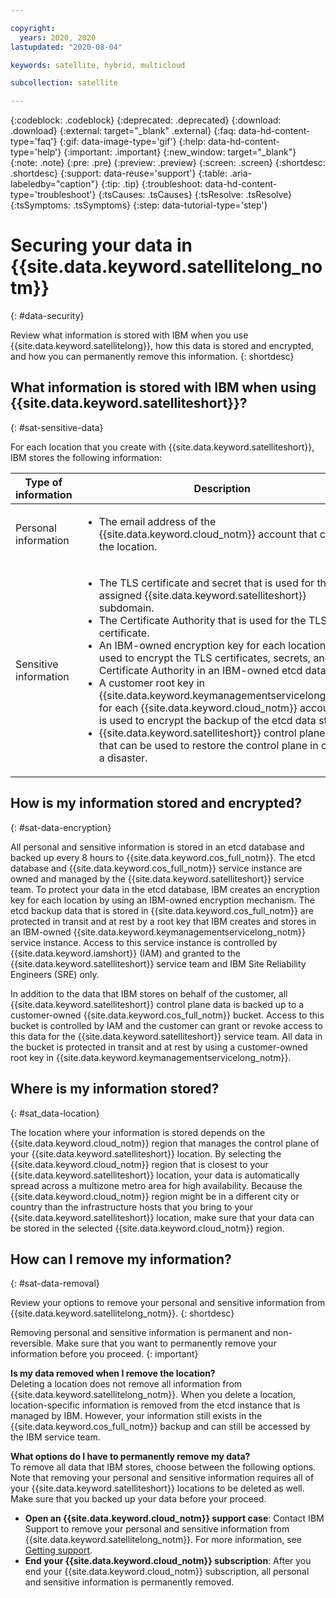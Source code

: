 ```yaml
---

copyright:
  years: 2020, 2020
lastupdated: "2020-08-04"

keywords: satellite, hybrid, multicloud

subcollection: satellite

---
```


{:codeblock: .codeblock}
{:deprecated: .deprecated}
{:download: .download}
{:external: target="_blank" .external}
{:faq: data-hd-content-type='faq'}
{:gif: data-image-type='gif'}
{:help: data-hd-content-type='help'}
{:important: .important}
{:new_window: target="_blank"}
{:note: .note}
{:pre: .pre}
{:preview: .preview}
{:screen: .screen}
{:shortdesc: .shortdesc}
{:support: data-reuse='support'}
{:table: .aria-labeledby="caption"}
{:tip: .tip}
{:troubleshoot: data-hd-content-type='troubleshoot'}
{:tsCauses: .tsCauses}
{:tsResolve: .tsResolve}
{:tsSymptoms: .tsSymptoms}
{:step: data-tutorial-type='step'}


# Securing your data in {{site.data.keyword.satellitelong_notm}}
{: #data-security}

Review what information is stored with IBM when you use {{site.data.keyword.satellitelong}}, how this data is stored and encrypted, and how you can permanently remove this information.
{: shortdesc}

## What information is stored with IBM when using {{site.data.keyword.satelliteshort}}?
{: #sat-sensitive-data}

For each location that you create with {{site.data.keyword.satelliteshort}}, IBM stores the following information: 

|Type of information|Description|
|--------------|---------------------------------|
|Personal information|<ul><li>The email address of the {{site.data.keyword.cloud_notm}} account that created the location.</li></ul>|
|Sensitive information|<ul><li>The TLS certificate and secret that is used for the assigned {{site.data.keyword.satelliteshort}} subdomain.</li><li>The Certificate Authority that is used for the TLS certificate.</li><li>An IBM-owned encryption key for each location that is used to encrypt the TLS certificates, secrets, and Certificate Authority in an IBM-owned etcd data store.</li><li>A customer root key in {{site.data.keyword.keymanagementservicelong_notm}} for each {{site.data.keyword.cloud_notm}} account that is used to encrypt the backup of the etcd data store.</li><li>{{site.data.keyword.satelliteshort}} control plane data that can be used to restore the control plane in case of a disaster.</li></ul>|


## How is my information stored and encrypted?
{: #sat-data-encryption}

All personal and sensitive information is stored in an etcd database and backed up every 8 hours to {{site.data.keyword.cos_full_notm}}. The etcd database and {{site.data.keyword.cos_full_notm}} service instance are owned and managed by the {{site.data.keyword.satelliteshort}} service team. To protect your data in the etcd database, IBM creates an encryption key for each location by using an IBM-owned encryption mechanism. The etcd backup data that is stored in {{site.data.keyword.cos_full_notm}} are protected in transit and at rest by a root key that IBM creates and stores in an IBM-owned {{site.data.keyword.keymanagementservicelong_notm}} service instance. Access to this service instance is controlled by {{site.data.keyword.iamshort}} (IAM) and granted to the {{site.data.keyword.satelliteshort}} service team and IBM Site Reliability Engineers (SRE) only. 

In addition to the data that IBM stores on behalf of the customer, all {{site.data.keyword.satelliteshort}} control plane data is backed up to a customer-owned {{site.data.keyword.cos_full_notm}} bucket. Access to this bucket is controlled by IAM and the customer can grant or revoke access to this data for the {{site.data.keyword.satelliteshort}} service team. All data in the bucket is protected in transit and at rest by using a customer-owned root key in {{site.data.keyword.keymanagementservicelong_notm}}. 

## Where is my information stored?
{: #sat_data-location}

The location where your information is stored depends on the {{site.data.keyword.cloud_notm}} region that manages the control plane of your {{site.data.keyword.satelliteshort}} location. By selecting the {{site.data.keyword.cloud_notm}} region that is closest to your {{site.data.keyword.satelliteshort}} location, your data is automatically spread across a multizone metro area for high availability. Because the {{site.data.keyword.cloud_notm}} region might be in a different city or country than the infrastructure hosts that you bring to your {{site.data.keyword.satelliteshort}} location, make sure that your data can be stored in the selected {{site.data.keyword.cloud_notm}} region. 

## How can I remove my information?
{: #sat-data-removal}

Review your options to remove your personal and sensitive information from {{site.data.keyword.satellitelong_notm}}. 
{: shortdesc}

Removing personal and sensitive information is permanent and non-reversible. Make sure that you want to permanently remove your information before you proceed.
{: important}

**Is my data removed when I remove the location?** </br>
Deleting a location does not remove all information from {{site.data.keyword.satellitelong_notm}}. When you delete a location, location-specific information is removed from the etcd instance that is managed by IBM. However, your information still exists in the {{site.data.keyword.cos_full_notm}} backup and can still be accessed by the IBM service team. 

**What options do I have to permanently remove my data?**</br>
To remove all data that IBM stores, choose between the following options. Note that removing your personal and sensitive information requires all of your {{site.data.keyword.satelliteshort}} locations to be deleted as well. Make sure that you backed up your data before your proceed.

- **Open an {{site.data.keyword.cloud_notm}} support case**: Contact IBM Support to remove your personal and sensitive information from {{site.data.keyword.satellitelong_notm}}. For more information, see [Getting support](/docs/get-support?topic=get-support-getting-customer-support).
- **End your {{site.data.keyword.cloud_notm}} subscription**: After you end your {{site.data.keyword.cloud_notm}} subscription, all personal and sensitive information is permanently removed. 
